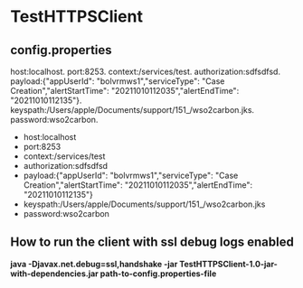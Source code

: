 # TestHTTPSClient
## config.properties <br />
host:localhost. 
port:8253. 
context:/services/test. 
authorization:sdfsdfsd. 
payload:{"appUserId": "bolvrmws1","serviceType": "Case Creation","alertStartTime": "20211010112035","alertEndTime": "20211010112135"}. 
keyspath:/Users/apple/Documents/support/151_/wso2carbon.jks. 
password:wso2carbon. 
<ul>
<li>host:localhost</li>
<li>port:8253</li>
<li>context:/services/test</li>
<li>authorization:sdfsdfsd</li>
<li>payload:{"appUserId": "bolvrmws1","serviceType": "Case Creation","alertStartTime": "20211010112035","alertEndTime": "20211010112135"}</li>
<li>keyspath:/Users/apple/Documents/support/151_/wso2carbon.jks</li>
<li>password:wso2carbon</li>
</ul>

## How to run the client with ssl debug logs enabled <br />
**java -Djavax.net.debug=ssl,handshake -jar TestHTTPSClient-1.0-jar-with-dependencies.jar path-to-config.properties-file**
